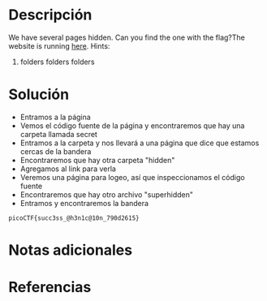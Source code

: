 # Descripción
We have several pages hidden. Can you find the one with the flag?The website is running [here](http://saturn.picoctf.net:63294/).
Hints:
1. folders folders folders
# Solución
- Entramos a la página
- Vemos el código fuente de la página y encontraremos que hay una carpeta llamada secret
- Entramos a la carpeta y nos llevará a una página que dice que estamos cercas de la bandera
- Encontraremos que hay otra carpeta "hidden"
- Agregamos al link para verla
- Veremos una página para logeo, así que inspeccionamos el código fuente
- Encontraremos que hay otro archivo "superhidden"
- Entramos y encontraremos la bandera
```
picoCTF{succ3ss_@h3n1c@10n_790d2615}
```
# Notas adicionales
# Referencias